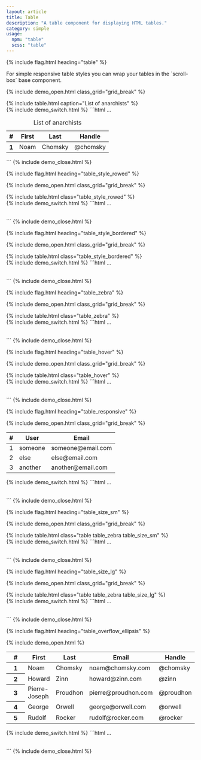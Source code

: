 ```yaml
---
layout: article
title: Table
description: "A table component for displaying HTML tables."
category: simple
usage:
  npm: "table"
  scss: "table"
---
```


{% include flag.html heading="table" %}

<div class="notice notice_state_info type" markdown="1">
For simple responsive table styles you can wrap your tables in the `scroll-box` base component.
</div>

{% include demo_open.html class_grid="grid_break" %}
<div class="scroll-box">
  {% include table.html caption="List of anarchists" %}
</div>
{% include demo_switch.html %}
```html
<table class="table">
  <caption>List of anarchists</caption>
  <thead>
    <tr>
      <th class="col_auto">#</th>
      <th>First</th>
      <th>Last</th>
      <th>Handle</th>
    </tr>
  </thead>
  <tbody>
    <tr>
      <th>1</th>
      <td>Noam</td>
      <td>Chomsky</td>
      <td>@chomsky</td>
    </tr>
    ...
  </tbody>
</table>
```
{% include demo_close.html %}

{% include flag.html heading="table_style_rowed" %}

{% include demo_open.html class_grid="grid_break" %}
<div class="scroll-box">
  {% include table.html class="table_style_rowed" %}
</div>
{% include demo_switch.html %}
```html
<table class="table table_style_rowed">
  ...
</table>
```
{% include demo_close.html %}

{% include flag.html heading="table_style_bordered" %}

{% include demo_open.html class_grid="grid_break" %}
<div class="scroll-box">
  {% include table.html class="table_style_bordered" %}
</div>
{% include demo_switch.html %}
```html
<table class="table table_style_bordered">
  ...
</table>
```
{% include demo_close.html %}

{% include flag.html heading="table_zebra" %}

{% include demo_open.html class_grid="grid_break" %}
<div class="scroll-box">
  {% include table.html class="table_zebra" %}
</div>
{% include demo_switch.html %}
```html
<table class="table table_zebra">
  ...
</table>
```
{% include demo_close.html %}

{% include flag.html heading="table_hover" %}

{% include demo_open.html class_grid="grid_break" %}
<div class="scroll-box">
  {% include table.html class="table_hover" %}
</div>
{% include demo_switch.html %}
```html
<table class="table table_hover">
  ...
</table>
```
{% include demo_close.html %}

{% include flag.html heading="table_responsive" %}

{% include demo_open.html class_grid="grid_break" %}
<table class="table table_responsive table_style_rowed">
  <thead>
    <tr>
      <th>#</th>
      <th>User</th>
      <th>Email</th>
    </tr>
  </thead>
  <tbody>
    <tr>
      <td data-mobile-label="#">1</td>
      <td data-mobile-label="User">someone</td>
      <td data-mobile-label="Email">someone@email.com</td>
    </tr>
    <tr>
      <td data-mobile-label="#">2</td>
      <td data-mobile-label="User">else</td>
      <td data-mobile-label="Email">else@email.com</td>
    </tr>
    <tr>
      <td data-mobile-label="#">3</td>
      <td data-mobile-label="User">another</td>
      <td data-mobile-label="Email">another@email.com</td>
    </tr>
  </tbody>
</table>
{% include demo_switch.html %}
```html
<table class="table table_responsive">
  ...
</table>
```
{% include demo_close.html %}

{% include flag.html heading="table_size_sm" %}

{% include demo_open.html class_grid="grid_break" %}
<div class="scroll-box">
  {% include table.html class="table table_zebra table_size_sm" %}
</div>
{% include demo_switch.html %}
```html
<table class="table table_size_sm">
  ...
</table>
```
{% include demo_close.html %}

{% include flag.html heading="table_size_lg" %}

{% include demo_open.html class_grid="grid_break" %}
<div class="scroll-box">
  {% include table.html class="table table_zebra table_size_lg" %}
</div>
{% include demo_switch.html %}
```html
<table class="table table_size_lg">
  ...
</table>
```
{% include demo_close.html %}

{% include flag.html heading="table_overflow_ellipsis" %}

{% include demo_open.html %}
<table class="table table_ellipsis">
  <colgroup>
    <col style="width:50px;">
  </colgroup>
  <thead>
    <tr>
      <th>#</th>
      <th>First</th>
      <th>Last</th>
      <th>Email</th>
      <th>Handle</th>
    </tr>
  </thead>
  <tbody>
    <tr>
      <th>1</th>
      <td>Noam</td>
      <td>Chomsky</td>
      <td>noam@chomsky.com</td>
      <td>@chomsky</td>
    </tr>
    <tr>
      <th>2</th>
      <td>Howard</td>
      <td>Zinn</td>
      <td>howard@zinn.com</td>
      <td>@zinn</td>
    </tr>
    <tr>
      <th>3</th>
      <td>Pierre-Joseph</td>
      <td>Proudhon</td>
      <td>pierre@proudhon.com</td>
      <td>@proudhon</td>
    </tr>
    <tr>
      <th>4</th>
      <td>George</td>
      <td>Orwell</td>
      <td>george@orwell.com</td>
      <td>@orwell</td>
    </tr>
    <tr>
      <th>5</th>
      <td>Rudolf</td>
      <td>Rocker</td>
      <td>rudolf@rocker.com</td>
      <td>@rocker</td>
    </tr>
  </tbody>
</table>
{% include demo_switch.html %}
```html
<table class="table table_ellipsis">
  <colgroup>
    <col style="width:50px;">
  </colgroup>
  ...
</table>
```
{% include demo_close.html %}
